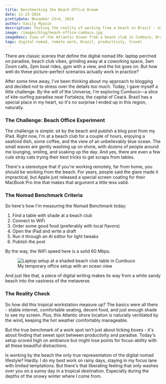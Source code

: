 ```yaml
---
title: Benchmarking the Beach Office Dream
date: 11-23-2024
prettyDate: November 23rd, 2024
author: Vasily Myazin
description: Testing the reality of working from a beach in Brazil - exploring the practicality of the digital nomad dream from a beachside office in Cumbuco
image: /images/blog/beach-office-cumbuco.jpg
imageDesc: View of the Atlantic Ocean from a beach club in Cumbuco, Brazil
tags: digital nomad, remote work, Brazil, productivity, travel
---
```


There are classic scenes that define the digital nomad life: laptop perched on paradise, beach club vibes, grinding away at a coworking space, 3am Zoom calls, 2pm boat rides, gym with a view, and the list goes on. But how well do these picture-perfect scenarios actually work in practice?

After some time away, I've been thinking about my approach to blogging and decided not to stress over the details too much. Today, I gave myself a little challenge. By the will of the Universe, I'm exploring Cumbuco—a slice of kite-surfing paradise near Fortaleza, the capital of Ceará. Brazil has a special place in my heart, so it's no surprise I ended up in this region, naturally.

### The Challenge: Beach Office Experiment

The challenge is simple: sit by the beach and publish a blog post from my iPad. Right now, I'm at a beach club for a couple of hours, enjoying a seafood dish, some coffee, and the view of an unbelievably blue ocean. The small waves are gently washing up on shore, with dozens of people around me lounging, smiling, and soaking up the day. And yes, there are even a few cute stray cats trying their best tricks to get scraps from tables.

There's a stereotype that if you're working remotely, far from home, you should be working from the beach. For years, people said the glare made it impractical, but Apple just released a special screen coating for their MacBook Pro line that makes that argument a little less valid.

### The Nomad Benchmark Criteria

So here's how I'm measuring the Nomad Benchmark today:

1. Find a table with shade at a beach club
2. Connect to WiFi
3. Order some good food (preferably with local flavors)
4. Open the iPad and write a draft
5. Run it through an AI editor for light tweaks
6. Publish the post

By the way, the WiFi speed here is a solid 60 Mbps.

<figure>
<img src="/images/blog/beach-office-workspace.jpg" alt="Laptop setup at a shaded beach club table in Cumbuco">
<figcaption>My temporary office setup with an ocean view</figcaption>
</figure>

And just like that, a piece of digital writing makes its way from a white sandy beach into the vastness of the metaverse.

### The Reality Check

So how did this tropical workstation measure up? The basics were all there - stable internet, comfortable seating, decent food, and just enough shade to see my screen. Plus, this Atlantic shore location is naturally ventilated by the wind, keeping the hot weather comfortably manageable.

But the true benchmark of a work spot isn't just about ticking boxes - it's about finding that sweet spot between productivity and paradise. Today's setup scored high on ambiance but might lose points for focus-ability with all these beautiful distractions.

Is working by the beach the only true representation of the digital nomad lifestyle? Hardly. I do my best work on rainy days, staying in my focus lane with limited temptations. But there's that liberating feeling that only washes over you on a sunny day in a tropical destination. Especially during the depths of the snowy winter where I come from.